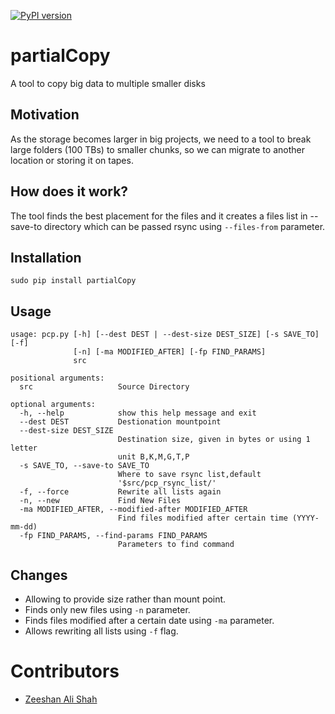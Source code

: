 [![PyPI version](https://badge.fury.io/py/partialCopy.svg)](https://badge.fury.io/py/partialCopy)

# partialCopy
A tool to copy big data to multiple smaller disks

## Motivation

As the storage becomes larger in big projects, we need to a tool to break large folders (100 TBs) to smaller chunks, so we can migrate to another location or storing it on tapes.

## How does it work?

The tool finds the best placement for the files and it creates a files list in --save-to directory which can be passed rsync using `--files-from` parameter.
## Installation

```sudo pip install partialCopy```

## Usage
```
usage: pcp.py [-h] [--dest DEST | --dest-size DEST_SIZE] [-s SAVE_TO] [-f]
              [-n] [-ma MODIFIED_AFTER] [-fp FIND_PARAMS]
              src

positional arguments:
  src                   Source Directory

optional arguments:
  -h, --help            show this help message and exit
  --dest DEST           Destionation mountpoint
  --dest-size DEST_SIZE
                        Destination size, given in bytes or using 1 letter
                        unit B,K,M,G,T,P
  -s SAVE_TO, --save-to SAVE_TO
                        Where to save rsync list,default
                        '$src/pcp_rsync_list/'
  -f, --force           Rewrite all lists again
  -n, --new             Find New Files
  -ma MODIFIED_AFTER, --modified-after MODIFIED_AFTER
                        Find files modified after certain time (YYYY-mm-dd)
  -fp FIND_PARAMS, --find-params FIND_PARAMS
                        Parameters to find command

```
## Changes
* Allowing to provide size rather than mount point.
* Finds only new files using `-n` parameter.
* Finds files modified after a certain date using `-ma` parameter.
* Allows rewriting all lists using `-f` flag.  


# Contributors
* [Zeeshan Ali Shah](https://github.com/zeeshanali)
